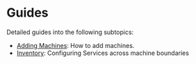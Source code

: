 # Guides

Detailed guides into the following subtopics:

- [Adding Machines](./add-machines.md): How to add machines.
- [Inventory](./inventory.md): Configuring Services across machine boundaries
